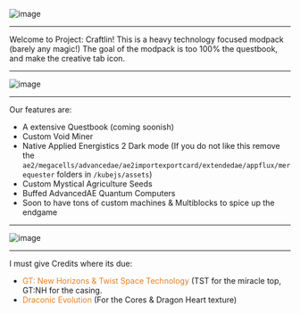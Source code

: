 ![image](https://media.forgecdn.net/attachments/description/1144729/description_1e6c3c33-fdf4-446b-ba73-3a84de02f0bf.png)

* * *

Welcome to Project: Craftlin! This is a heavy technology focused modpack (barely any magic!) The goal of the modpack is too 100% the questbook, and make the creative tab icon.

* * *

![image](https://media.forgecdn.net/attachments/description/1144729/description_8813f1bf-42a5-48c5-bd33-27595ef2e192.png)

* * *

Our features are:

*   A extensive Questbook (coming soonish)
*   Custom Void Miner
*   Native Applied Energistics 2 Dark mode (If you do not like this remove the `ae2/megacells/advancedae/ae2importexportcard/extendedae/appflux/merequester` folders in `/kubejs/assets`)
*   Custom Mystical Agriculture Seeds
*   Buffed AdvancedAE Quantum Computers
*   Soon to have tons of custom machines & Multiblocks to spice up the endgame

* * *

![image](https://media.forgecdn.net/attachments/description/1144729/description_64e3e50a-e026-474b-8e74-e9c8d6f93d7d.png)

* * *

I must give Credits where its due:

*   <span style="color:#e67e23">GT: New Horizons &amp; Twist Space Technology</span> (TST for the miracle top, GT:NH for the casing.
*   <span style="color:#e67e23">Draconic Evolution</span> (For the Cores & Dragon Heart texture)
